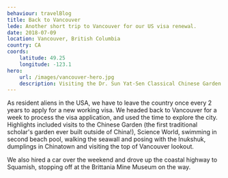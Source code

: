 ```yaml
---
behaviour: travelBlog
title: Back to Vancouver
lede: Another short trip to Vancouver for our US visa renewal.
date: 2018-07-09
location: Vancouver, British Columbia
country: CA
coords:
    latitude: 49.25
    longitude: -123.1
hero:
    url: /images/vancouver-hero.jpg
    description: Visiting the Dr. Sun Yat-Sen Classical Chinese Garden in Vancouver
---
```

As resident aliens in the USA, we have to leave the country once every 2 years to apply for a new working visa. We headed back to Vancouver for a week to process the visa application, and used the time to explore the city. Highlights included visits to the Chinese Garden (the first traditional scholar's garden ever built outside of China!), Science World, swimming in second beach pool, walking the seawall and posing with the Inukshuk, dumplings in Chinatown and visiting the top of Vancouver lookout. 

We also hired a car over the weekend and drove up the coastal highway to Squamish, stopping off at the Brittania Mine Museum on the way.